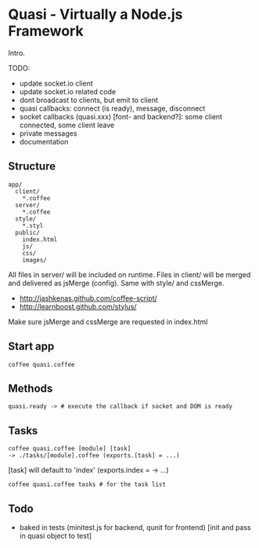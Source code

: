 # Quasi - Virtually a Node.js Framework

Intro.


TODO:
 - update socket.io client
 - update socket.io related code
 - dont broadcast to clients, but emit to client
 - quasi callbacks: connect (is ready), message, disconnect
 - socket callbacks (quasi.xxx) [font- and backend?]: some client connected, some client leave
 - private messages
 - documentation


## Structure

    app/
      client/
        *.coffee
      server/
        *.coffee
      style/
        *.styl
      public/
        index.html
        js/
        css/
        images/

All files in server/ will be included on runtime. Files in client/ will be merged and delivered as jsMerge (config).
Same with style/ and cssMerge.

  - http://jashkenas.github.com/coffee-script/
  - http://learnboost.github.com/stylus/

Make sure jsMerge and cssMerge are requested in index.html


## Start app
    coffee quasi.coffee


## Methods
    quasi.ready -> # execute the callback if socket and DOM is ready

## Tasks

    coffee quasi.coffee [module] [task]
    -> ./tasks/[module].coffee (exports.[task] = ...)

[task] will default to 'index' (exports.index = -> ...)

    coffee quasi.coffee tasks # for the task list

## Todo
  - baked in tests (minitest.js for backend, qunit for frontend) [init and pass in quasi object to test]